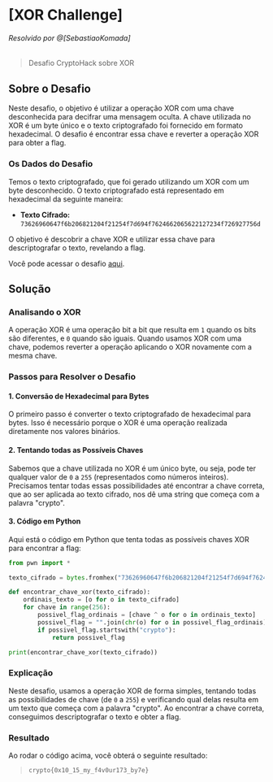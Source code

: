 
# [XOR Challenge]
###### Resolvido por @[SebastiaoKomada]
> Desafio CryptoHack sobre XOR

## Sobre o Desafio
Neste desafio, o objetivo é utilizar a operação XOR com uma chave desconhecida para decifrar uma mensagem oculta. A chave utilizada no XOR é um byte único e o texto criptografado foi fornecido em formato hexadecimal. O desafio é encontrar essa chave e reverter a operação XOR para obter a flag. 

### Os Dados do Desafio
Temos o texto criptografado, que foi gerado utilizando um XOR com um byte desconhecido. O texto criptografado está representado em hexadecimal da seguinte maneira:

- **Texto Cifrado:** `73626960647f6b206821204f21254f7d694f7624662065622127234f726927756d`

O objetivo é descobrir a chave XOR e utilizar essa chave para descriptografar o texto, revelando a flag.

Você pode acessar o desafio [aqui](https://cryptohack.org/courses/intro/xorkey0/).

## Solução

### Analisando o XOR  
A operação XOR é uma operação bit a bit que resulta em `1` quando os bits são diferentes, e `0` quando são iguais. Quando usamos XOR com uma chave, podemos reverter a operação aplicando o XOR novamente com a mesma chave.

### Passos para Resolver o Desafio

#### 1. Conversão de Hexadecimal para Bytes
O primeiro passo é converter o texto criptografado de hexadecimal para bytes. Isso é necessário porque o XOR é uma operação realizada diretamente nos valores binários.

#### 2. Tentando todas as Possíveis Chaves
Sabemos que a chave utilizada no XOR é um único byte, ou seja, pode ter qualquer valor de `0` a `255` (representados como números inteiros). Precisamos tentar todas essas possibilidades até encontrar a chave correta, que ao ser aplicada ao texto cifrado, nos dê uma string que começa com a palavra "crypto".

#### 3. Código em Python  
Aqui está o código em Python que tenta todas as possíveis chaves XOR para encontrar a flag:

```python
from pwn import *

texto_cifrado = bytes.fromhex("73626960647f6b206821204f21254f7d694f7624662065622127234f726927756d")

def encontrar_chave_xor(texto_cifrado):
    ordinais_texto = [o for o in texto_cifrado]
    for chave in range(256):
        possivel_flag_ordinais = [chave ^ o for o in ordinais_texto]
        possivel_flag = "".join(chr(o) for o in possivel_flag_ordinais)
        if possivel_flag.startswith("crypto"): 
            return possivel_flag

print(encontrar_chave_xor(texto_cifrado))
```
### Explicação
Neste desafio, usamos a operação XOR de forma simples, tentando todas as possibilidades de chave (de `0` a `255`) e verificando qual delas resulta em um texto que começa com a palavra "crypto". Ao encontrar a chave correta, conseguimos descriptografar o texto e obter a flag.

### Resultado  
Ao rodar o código acima, você obterá o seguinte resultado:

>`crypto{0x10_15_my_f4v0ur173_by7e}`

